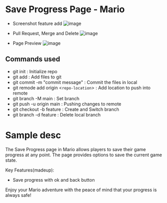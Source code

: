# Save Progress Page - Mario

- Screenshot feature add
![image](https://github.com/user-attachments/assets/cb9f72bc-f506-4ee8-87a8-69572feb81b3)

- Pull Request, Merge and Delete
![image](https://github.com/user-attachments/assets/dc57251f-f363-4f8d-92fa-506125211bc6)

- Page Preview
![image](https://github.com/user-attachments/assets/2ed5e75d-b737-4be1-846c-78d4bb211cf6)

## Commands used
- git init : Initialize repo
- git add : Add files to git 
- git commit -m "commit message" : Commit the files in local
- git remode add origin <`repo-location`> : Add location to push into remote 
- git branch -M main : Set branch
- git push -u origin main : Pushing changes to remote
- git checkout -b feature : Create and Switch branch
- git branch -d feature : Delete local branch

# Sample desc
The Save Progress page in Mario allows players to save their game progress at any point. The page provides options to save the current game state.

Key Features(madeup):
- Save progress with ok and back button

Enjoy your Mario adventure with the peace of mind that your progress is always safe!
